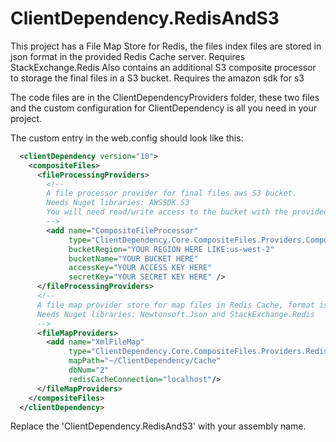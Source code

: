 # ClientDependency.RedisAndS3
This project has a File Map Store for Redis, the files index files are stored in json format in the provided Redis Cache server.
Requires StackExchange.Redis
Also contains an additional S3 composite processor to storage the final files in a S3 bucket.
Requires the amazon sdk for s3

The code files are in the ClientDependencyProviders folder, these two files and the custom configuration for ClientDependency is all you need in your project.

The custom entry in the web.config should look like this:
```xml
  <clientDependency version="10">
    <compositeFiles>
      <fileProcessingProviders>
        <!-- 
        A file processor provider for final files aws S3 bucket.
        Needs Nuget libraries: AWSSDK.S3
        You will need read/write access to the bucket with the provided credentials
        -->
        <add name="CompositeFileProcessor"
             type="ClientDependency.Core.CompositeFiles.Providers.CompositeS3FileProcessorProvider, ClientDependency.RedisAndS3"
             bucketRegion="YOUR REGION HERE LIKE:us-west-2"
             bucketName="YOUR BUCKET HERE"
             accessKey="YOUR ACCESS KEY HERE"
             secretKey="YOUR SECRET KEY HERE" />
      </fileProcessingProviders>
      <!-- 
      A file map provider store for map files in Redis Cache, format is json.
      Needs Nuget libraries: Newtonsoft.Json and StackExchange.Redis
      -->
      <fileMapProviders>
        <add name="XmlFileMap"
             type="ClientDependency.Core.CompositeFiles.Providers.RedisXmlFileMapper, ClientDependency.RedisAndS3"
             mapPath="~/ClientDependency/Cache"
             dbNum="2"
             redisCacheConnection="localhost"/>
      </fileMapProviders>
    </compositeFiles>
  </clientDependency>
  ```
  Replace the 'ClientDependency.RedisAndS3' with your assembly name.
